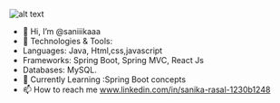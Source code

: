 ![alt text](https://export-download.canva.com/GbsOM/DAGJWzGbsOM/9/0/0001-4383560839360858827.png?X-Amz-Algorithm=AWS4-HMAC-SHA256&X-Amz-Credential=AKIAJHKNGJLC2J7OGJ6Q%2F20240627%2Fus-east-1%2Fs3%2Faws4_request&X-Amz-Date=20240627T142838Z&X-Amz-Expires=24703&X-Amz-Signature=d40777c3adb546fab0e9fdf6885149b02d4e590f79635f078ff3eade0f55ca1f&X-Amz-SignedHeaders=host&response-content-disposition=attachment%3B%20filename%2A%3DUTF-8%27%27Hi%2520I%25E2%2580%2599m%2520Sanika.png&response-expires=Thu%2C%2027%20Jun%202024%2021%3A20%3A21%20GMT)
- 👋 Hi, I’m @saniiikaaa
- 🔧 Technologies & Tools:
- Languages: Java, Html,css,javascript
- Frameworks: Spring Boot, Spring MVC, React Js
- Databases: MySQL.
- 🌱 Currently Learning :Spring Boot concepts
- 📫 How to reach me www.linkedin.com/in/sanika-rasal-1230b1248
